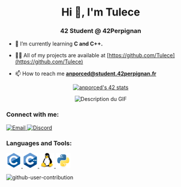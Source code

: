 <h1 align="center">Hi 👋, I'm Tulece</h1>
<h3 align="center">42 Student @ 42Perpignan</h3>

- 🌱 I’m currently learning **C and C++.**

- 👨‍💻 All of my projects are available at [https://github.com/Tulece](https://github.com/Tulece)

- 📫 How to reach me **anporced@student.42perpignan.fr**

<p align="center">
  <a href="https://github.com/oakoudad/badge42">
  <img src="https://badge.mediaplus.ma/darkblue/anporced" alt="anporced's 42 stats" />
</a>

</p>

<p align="center">
  <img src="https://media2.giphy.com/media/v1.Y2lkPTc5MGI3NjExdXE2a244b3hqeDAxcGdjMmlsYW04cmNpbmtnM29hZDVpa2JmcXp1ZyZlcD12MV9pbnRlcm5hbF9naWZfYnlfaWQmY3Q9Zw/12CSpwCtoy1Vfy/giphy.gif" alt="Description du GIF" width="80%">
</p>

<h3 align="left">Connect with me:</h3>
<p align="left">
  <a href="mailto:anporced@student.42perpignan.fr">
    <img src="https://www.iconfinder.com/data/icons/social-media-2210/24/Mail-512.png" alt="Email" width="40" height="40"/>
  </a>
  <a href="YOUR_DISCORD_LINK_HERE">
    <img src="https://www.iconfinder.com/data/icons/social-media-2210/24/Discord-512.png" alt="Discord" width="40" height="40"/>
  </a>
</p>

<h3 align="left">Languages and Tools:</h3>
<p align="left">
  <a href="https://www.cprogramming.com/" target="_blank" rel="noreferrer">
    <img src="https://raw.githubusercontent.com/devicons/devicon/master/icons/c/c-original.svg" alt="c" width="40" height="40"/>
  </a>
  <a href="https://www.w3schools.com/cpp/" target="_blank" rel="noreferrer">
    <img src="https://raw.githubusercontent.com/devicons/devicon/master/icons/cplusplus/cplusplus-original.svg" alt="cplusplus" width="40" height="40"/>
  </a>
  <a href="https://www.linux.org/" target="_blank" rel="noreferrer">
    <img src="https://raw.githubusercontent.com/devicons/devicon/master/icons/linux/linux-original.svg" alt="linux" width="40" height="40"/>
  </a>
  <a href="https://www.python.org" target="_blank" rel="noreferrer">
    <img src="https://raw.githubusercontent.com/devicons/devicon/master/icons/python/python-original.svg" alt="python" width="40" height="40"/>
  </a>
</p>



![github-user-contribution](https://user-images.githubusercontent.com/58959408/157782696-8bc9ca49-ca61-4ab5-8b83-49c4e76c1a8f.svg)
